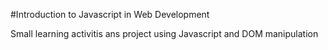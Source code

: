 #Introduction to Javascript in Web Development

Small learning activitis ans project using Javascript and DOM manipulation
